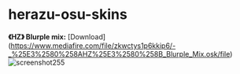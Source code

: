 # herazu-osu-skins
**《HZ》 Blurple mix:**
[Download] (https://www.mediafire.com/file/zkwctys1p6kkip6/-_%25E3%2580%258AHZ%25E3%2580%258B_Blurple_Mix.osk/file)
![screenshot255](https://user-images.githubusercontent.com/123813182/215267258-4d41adcd-496c-4e48-928d-f31eab17e003.jpg)
